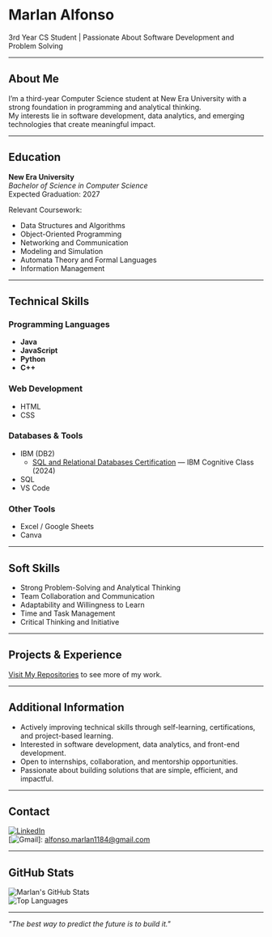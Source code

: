 # Marlan Alfonso

3rd Year CS Student | Passionate About Software Development and Problem Solving

---

## About Me
I’m a third-year Computer Science student at New Era University with a strong foundation in programming and analytical thinking.  
My interests lie in software development, data analytics, and emerging technologies that create meaningful impact.

---

## Education
**New Era University**  
*Bachelor of Science in Computer Science*  
Expected Graduation: 2027

Relevant Coursework:
- Data Structures and Algorithms  
- Object-Oriented Programming  
- Networking and Communication  
- Modeling and Simulation  
- Automata Theory and Formal Languages  
- Information Management

---

## Technical Skills

### Programming Languages
- **Java**
- **JavaScript**
- **Python**
- **C++**

### Web Development
- HTML  
- CSS

### Databases & Tools
- IBM (DB2)  
  - [SQL and Relational Databases Certification](https://courses.cognitiveclass.ai/certificates/015efcac66f849d794c9f40a3ecd1dac) — IBM Cognitive Class (2024)  
- SQL  
- VS Code

### Other Tools
- Excel / Google Sheets  
- Canva

---

## Soft Skills
- Strong Problem-Solving and Analytical Thinking  
- Team Collaboration and Communication  
- Adaptability and Willingness to Learn  
- Time and Task Management  
- Critical Thinking and Initiative

---

## Projects & Experience

[Visit My Repositories](https://github.com/MarlanAlfonso?tab=repositories) to see more of my work.

---

## Additional Information
- Actively improving technical skills through self-learning, certifications, and project-based learning.  
- Interested in software development, data analytics, and front-end development.  
- Open to internships, collaboration, and mentorship opportunities.  
- Passionate about building solutions that are simple, efficient, and impactful.

---

## Contact
[![LinkedIn](https://img.shields.io/badge/LinkedIn-0A66C2.svg?style=for-the-badge&logo=linkedin&logoColor=white)](https://www.linkedin.com/in/marlan-alfonso-355b63308/)  
[![Gmail](https://img.shields.io/badge/Email-D14836.svg?style=for-the-badge&logo=gmail&logoColor=white)]: alfonso.marlan1184@gmail.com  

---

## GitHub Stats
![Marlan's GitHub Stats](https://github-readme-stats.vercel.app/api?username=MarlanAlfonso&show_icons=true&theme=tokyonight)  
![Top Languages](https://github-readme-stats.vercel.app/api/top-langs/?username=MarlanAlfonso&layout=compact&theme=tokyonight)

---

*"The best way to predict the future is to build it."*

